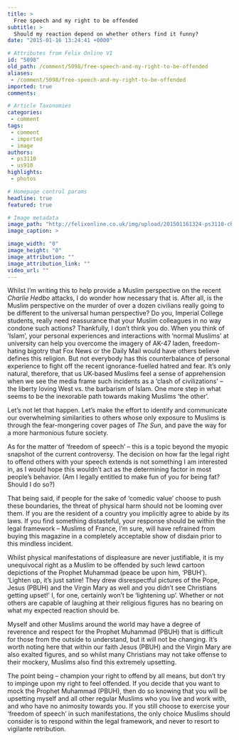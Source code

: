 ```yaml
---
title: >
  Free speech and my right to be offended
subtitle: >
  Should my reaction depend on whether others find it funny?
date: "2015-01-16 13:24:41 +0000"

# Attributes from Felix Online V1
id: "5098"
old_path: /comment/5098/free-speech-and-my-right-to-be-offended
aliases:
 - /comment/5098/free-speech-and-my-right-to-be-offended
imported: true
comments:

# Article Taxonomies
categories:
 - comment
tags:
 - comment
 - imported
 - image
authors:
 - ps3110
 - us910
highlights:
 - photos

# Homepage control params
headline: true
featured: true

# Image metadata
image_path: "http://felixonline.co.uk/img/upload/201501161324-ps3110-charlie-hebdo-6.jpg"
image_caption: >

image_width: "0"
image_height: "0"
image_attribution: ""
image_attribution_link: ""
video_url: ""
---
```


Whilst I’m writing this to help provide a Muslim perspective on the recent _Charlie Hedbo_ attacks, I do wonder how necessary that is. After all, is the Muslim perspective on the murder of over a dozen civilians really going to be different to the universal human perspective? Do you, Imperial College students, really need reassurance that your Muslim colleagues in no way condone such actions? Thankfully, I don’t think you do. When you think of ‘Islam’, your personal experiences and interactions with ‘normal Muslims’ at university can help you overcome the imagery of AK-47 laden, freedom-hating bigotry that Fox News or the Daily Mail would have others believe defines this religion. But not everybody has this counterbalance of personal experience to fight off the recent ignorance-fuelled hatred and fear. It’s only natural, therefore, that us UK-based Muslims feel a sense of apprehension when we see the media frame such incidents as a ‘clash of civilizations’ – the liberty loving West vs. the barbarism of Islam. One more step in what seems to be the inexorable path towards making Muslims ‘the other’.

Let’s not let that happen. Let’s make the effort to identify and communicate our overwhelming similarities to others whose only exposure to Muslims is through the fear-mongering cover pages of _The Sun_, and pave the way for a more harmonious future society.

As for the matter of ‘freedom of speech’ – this is a topic beyond the myopic snapshot of the current controversy. The decision on how far the legal right to offend others with your speech extends is not something I am interested in, as I would hope this wouldn’t act as the determining factor in most people’s behavior. (Am I legally entitled to make fun of you for being fat? Should I do so?)

That being said, if people for the sake of ‘comedic value’ choose to push these boundaries, the threat of physical harm should not be looming over them. If you are the resident of a country you implicitly agree to abide by its laws. If you find something distasteful, your response should be within the legal framework – Muslims of France, I’m sure, will have refrained from buying this magazine in a completely acceptable show of disdain prior to this mindless incident.

Whilst physical manifestations of displeasure are never justifiable, it is my unequivocal right as a Muslim to be offended by such lewd cartoon depictions of the Prophet Muhammad (peace be upon him, ‘PBUH’). ‘Lighten up, it’s just satire! They drew disrespectful pictures of the Pope, Jesus (PBUH) and the Virgin Mary as well and you didn’t see Christians getting upset!’ I, for one, certainly won’t be ‘lightening up’. Whether or not others are capable of laughing at their religious figures has no bearing on what my expected reaction should be.

Myself and other Muslims around the world may have a degree of reverence and respect for the Prophet Muhammad (PBUH) that is difficult for those from the outside to understand, but it will not be changing. It’s worth noting here that within our faith Jesus (PBUH) and the Virgin Mary are also exalted figures, and so whilst many Christians may not take offense to their mockery, Muslims also find this extremely upsetting.

The point being – champion your right to offend by all means, but don’t try to impinge upon my right to feel offended. If you decide that you want to mock the Prophet Muhammad (PBUH), then do so knowing that you will be upsetting myself and all other regular Muslims who you live and work with, and who have no animosity towards you. If you still choose to exercise your ‘freedom of speech’ in such manifestations, the only choice Muslims should consider is to respond within the legal framework, and never to resort to vigilante retribution.
